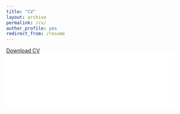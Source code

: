 ```yaml
---
title: "CV"
layout: archive
permalink: /cv/
author_profile: yes
redirect_from: /resume
---
```


<u><a href="{{ site.baseurl }}/files/Safran_cv.pdf">Download CV</a></u>
<br>
<embed src="{{ site.baseurl }}/files/Safran_cv.pdf" width="90%" type='application/pdf'> 
